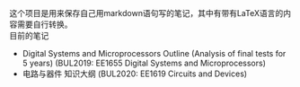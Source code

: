 这个项目是用来保存自己用markdown语句写的笔记，其中有带有LaTeX语言的内容需要自行转换。    
目前的笔记  
- Digital Systems and Microprocessors Outline (Analysis of final tests for 5 years) (BUL2019: EE1655 Digital Systems and Microprocessors)  
- 电路与器件 知识大纲  (BUL2020: EE1619 Circuits and Devices)
